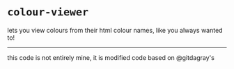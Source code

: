 # `colour-viewer`

lets you view colours from their html colour names, like you always wanted to!
<hr />

this code is not entirely mine, it is modified code based on @gitdagray's
